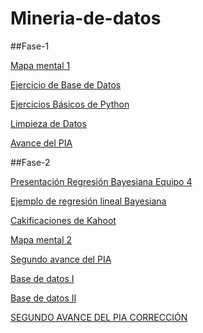 # Mineria-de-datos

##Fase-1

[Mapa mental 1](https://github.com/KevinONM/Mineria-de-datos-003/blob/main/MapaMental_1_1802294.pdf)

[Ejercicio de Base de Datos](https://github.com/SahoriRamirez/MineriaDeDatos/blob/main/Ej1_BaseDatos_4.pdf)

[Ejercicios Básicos de Python](https://github.com/KevinONM/Mineria-de-datos-003/blob/main/Ej_Python_1802294.ipynb)

[Limpieza de Datos](https://github.com/SahoriRamirez/MineriaDeDatos/blob/main/Archivos/Ej_Limpieza_04.ipynb)

[Avance del PIA](https://github.com/SahoriRamirez/MineriaDeDatos/blob/main/Archivos/Avance1_PIA_04%20.ipynb)

##Fase-2

[Presentación Regresión Bayesiana Equipo 4](https://github.com/SahoriRamirez/MineriaDeDatos/blob/main/Archivos/Presentaci%C3%B3n_Regresi%C3%B3n%20Bayesiana_04.pdf)

[Ejemplo de regresión lineal Bayesiana](https://github.com/SahoriRamirez/MineriaDeDatos/blob/c3c46aeccf98651e74613947e338c28346de0355/Archivos/EJ_REGRESION_LINEAL_BAYESIANA_04.R)

[Cakificaciones de Kahoot](https://github.com/SahoriRamirez/MineriaDeDatos/blob/c3c46aeccf98651e74613947e338c28346de0355/Archivos/Calificaci%C3%B3n_Regresi%C3%B3n%20Bayesiana%20_Equipo04.pdf)

[Mapa mental 2](https://github.com/KevinONM/Mineria-de-datos-003/blob/main/Mapa%20Mental_2_1802294.pdf)

[Segundo avance del PIA](https://nbviewer.jupyter.org/github/SahoriRamirez/MineriaDeDatos/blob/main/Archivos/AvancePIA_II_003_04.ipynb)

[Base de datos I](https://nbviewer.jupyter.org/github/SahoriRamirez/MineriaDeDatos/blob/main/Archivos/Visualizaci%C3%B3n_04_Principal.ipynb)

[Base de datos II](https://nbviewer.jupyter.org/github/SahoriRamirez/MineriaDeDatos/blob/main/Archivos/Vializaci%C3%B3n_04_Secundaria.ipynb)

[SEGUNDO AVANCE DEL PIA CORRECCIÓN](https://nbviewer.jupyter.org/github/SahoriRamirez/MineriaDeDatos/blob/main/Archivos/AvancePIA_II_003_04CORRECCI%C3%93N.ipynb)
